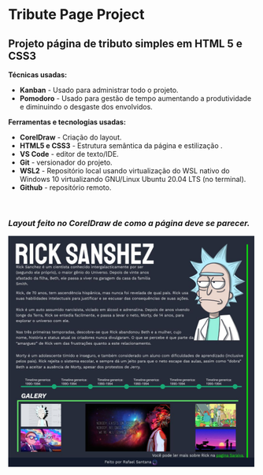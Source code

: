 # Tribute Page Project

## Projeto página de tributo simples em HTML 5 e CSS3

**Técnicas usadas:**

* **Kanban** - Usado para administrar todo o projeto.
* **Pomodoro** - Usado para gestão de tempo aumentando a produtividade e diminuindo o desgaste dos envolvidos.

**Ferramentas e tecnologias usadas:**

* **CorelDraw** - Criação do layout.
* **HTML5 e CSS3** - Estrutura semântica da página e estilização .
* **VS Code** - editor de texto/IDE.
* **Git** - versionador do projeto.
* **WSL2** - Repositório local usando virtualização do WSL nativo do Windows 10 virtualizando GNU/Linux Ubuntu 20.04 LTS (no terminal).
* **Github** - repositório remoto.

&nbsp;

### *Layout feito no CorelDraw de como a página deve se parecer.*
<img src="./assets/images/layout_page.jpg" width="500">
